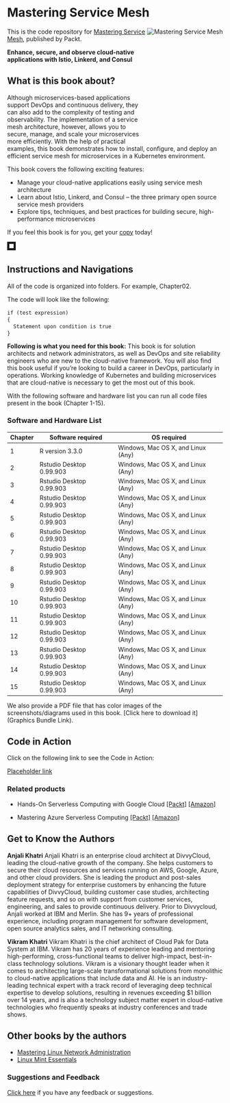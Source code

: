 #  Mastering Service Mesh

<a href="https://www.packtpub.com/web-development/mastering-service-mesh-architecture?utm_source=github&utm_medium=repository&utm_campaign=9781789615791"><img src="https://www.packtpub.com/media/catalog/product/cache/e4d64343b1bc593f1c5348fe05efa4a6/9/7/9781789615791-original.jpeg" alt="Mastering Service Mesh" height="256px" align="right"></a>

This is the code repository for [Mastering Service Mesh](https://www.packtpub.com/web-development/mastering-service-mesh-architecture?utm_source=github&utm_medium=repository&utm_campaign=9781789615791), published by Packt.

**Enhance, secure, and observe cloud-native applications with Istio, Linkerd, and Consul**

## What is this book about?
Although microservices-based applications support DevOps and continuous delivery, they can also add to the complexity of testing and observability. The implementation of a service mesh architecture, however, allows you to secure, manage, and scale your microservices more efficiently. With the help of practical examples, this book demonstrates how to install, configure, and deploy an efficient service mesh for microservices in a Kubernetes environment.

This book covers the following exciting features: 
* Manage your cloud-native applications easily using service mesh architecture
* Learn about Istio, Linkerd, and Consul – the three primary open source service mesh providers
* Explore tips, techniques, and best practices for building secure, high-performance microservices

If you feel this book is for you, get your [copy](https://www.amazon.com/dp/1789615798) today!

<a href="https://www.packtpub.com/?utm_source=github&utm_medium=banner&utm_campaign=GitHubBanner"><img src="https://raw.githubusercontent.com/PacktPublishing/GitHub/master/GitHub.png" alt="https://www.packtpub.com/" border="5" /></a>

## Instructions and Navigations
All of the code is organized into folders. For example, Chapter02.

The code will look like the following:
```
if (test expression)
{
  Statement upon condition is true
}
```

**Following is what you need for this book:**
This book is for solution architects and network administrators, as well as DevOps and site reliability engineers who are new to the cloud-native framework. You will also find this book useful if you’re looking to build a career in DevOps, particularly in operations. Working knowledge of Kubernetes and building microservices that are cloud-native is necessary to get the most out of this book.

With the following software and hardware list you can run all code files present in the book (Chapter 1-15).

### Software and Hardware List

| Chapter  | Software required                   | OS required                        |
| -------- | ------------------------------------| -----------------------------------|
| 1        | R version 3.3.0                     | Windows, Mac OS X, and Linux (Any) |
| 2        | Rstudio Desktop 0.99.903            | Windows, Mac OS X, and Linux (Any) |
| 3        | Rstudio Desktop 0.99.903            | Windows, Mac OS X, and Linux (Any) |
| 4        | Rstudio Desktop 0.99.903            | Windows, Mac OS X, and Linux (Any) |
| 5        | Rstudio Desktop 0.99.903            | Windows, Mac OS X, and Linux (Any) |
| 6        | Rstudio Desktop 0.99.903            | Windows, Mac OS X, and Linux (Any) |
| 7        | Rstudio Desktop 0.99.903            | Windows, Mac OS X, and Linux (Any) |
| 8        | Rstudio Desktop 0.99.903            | Windows, Mac OS X, and Linux (Any) |
| 9        | Rstudio Desktop 0.99.903            | Windows, Mac OS X, and Linux (Any) |
| 10        | Rstudio Desktop 0.99.903            | Windows, Mac OS X, and Linux (Any) |
|11        | Rstudio Desktop 0.99.903            | Windows, Mac OS X, and Linux (Any) |
| 12        | Rstudio Desktop 0.99.903            | Windows, Mac OS X, and Linux (Any) |
| 13        | Rstudio Desktop 0.99.903            | Windows, Mac OS X, and Linux (Any) |
| 14        | Rstudio Desktop 0.99.903            | Windows, Mac OS X, and Linux (Any) |
| 15        | Rstudio Desktop 0.99.903            | Windows, Mac OS X, and Linux (Any) |


We also provide a PDF file that has color images of the screenshots/diagrams used in this book. [Click here to download it](Graphics Bundle Link).

## Code in Action

Click on the following link to see the Code in Action:

[Placeholder link](www.youtube.com/URL)

### Related products <Other books you may enjoy>
* Hands-On Serverless Computing with Google Cloud [[Packt]](https://www.packtpub.com/cloud-networking/hands-on-serverless-computing-with-google-cloud-platform?utm_source=github&utm_medium=repository&utm_campaign=9781838827991) [[Amazon]](https://www.amazon.com/dp/1838827994)

* Mastering Azure Serverless Computing [[Packt]](https://www.packtpub.com/cloud-networking/mastering-azure-serverless-computing?utm_source=github&utm_medium=repository&utm_campaign=9781789951226) [[Amazon]](https://www.amazon.com/dp/1789951224)

## Get to Know the Authors
**Anjali Khatri**
Anjali Khatri is an enterprise cloud architect at DivvyCloud, leading the cloud-native growth of the company. She helps customers to secure their cloud resources and services running on AWS, Google, Azure, and other cloud providers. She is leading the product and post-sales deployment strategy for enterprise customers by enhancing the future capabilities of DivvyCloud, building customer case studies, architecting feature requests, and so on with support from customer services, engineering, and sales to provide continuous delivery.
Prior to Divvycloud, Anjali worked at IBM and Merlin. She has 9+ years of professional experience, including program management for software development, open source analytics sales, and IT networking consulting.

**Vikram Khatri**
Vikram Khatri is the chief architect of Cloud Pak for Data System at IBM. Vikram has 20 years of experience leading and mentoring high-performing, cross-functional teams to deliver high-impact, best-in-class technology solutions. Vikram is a visionary thought leader when it comes to architecting large-scale transformational solutions from monolithic to cloud-native applications that include data and AI. He is an industry-leading technical expert with a track record of leveraging deep technical expertise to develop solutions, resulting in revenues exceeding $1 billion over 14 years, and is also a technology subject matter expert in cloud-native technologies who frequently speaks at industry conferences and trade shows.


## Other books by the authors
* [Mastering Linux Network Administration](https://www.packtpub.com/networking-and-servers/mastering-linux-network-administration?utm_source=github&utm_medium=repository&utm_campaign=9781784399597)
* [Linux Mint Essentials](https://www.packtpub.com/networking-and-servers/linux-mint-essentials?utm_source=github&utm_medium=repository&utm_campaign=9781782168157)

### Suggestions and Feedback
[Click here](https://docs.google.com/forms/d/e/1FAIpQLSdy7dATC6QmEL81FIUuymZ0Wy9vH1jHkvpY57OiMeKGqib_Ow/viewform) if you have any feedback or suggestions.

